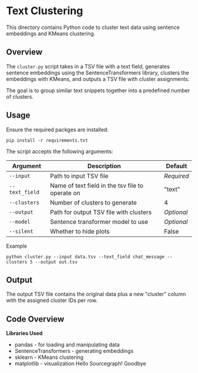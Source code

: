 # Text Clustering

This directory contains Python code to cluster text data using sentence embeddings and KMeans clustering.

## Overview

The `cluster.py` script takes in a TSV file with a text field, generates sentence embeddings using the SentenceTransformers library, clusters the embeddings with KMeans, and outputs a TSV file with cluster assignments.

The goal is to group similar text snippets together into a predefined number of clusters.

## Usage

Ensure the required packges are installed:

```
pip install -r requirements.txt
```

The script accepts the following arguments:

| Argument       | Description                                      | Default    |
| -------------- | ------------------------------------------------ | ---------- |
| `--input`      | Path to input TSV file                           | _Required_ |
| `--text_field` | Name of text field in the tsv file to operate on | "text"     |
| `--clusters`   | Number of clusters to generate                   | 4          |
| `--output`     | Path for output TSV file with clusters           | _Optional_ |
| `--model`      | Sentence transformer model to use                | _Optional_ |
| `--silent`     | Whether to hide plots                            | False      |

Example

```
python cluster.py --input data.tsv --text_field chat_message --clusters 5 --output out.tsv
```

## Output

The output TSV file contains the original data plus a new "cluster" column with the assigned cluster IDs per row.

## Code Overview

**Libraries Used**

- pandas - for loading and manipulating data
- SentenceTransformers - generating embeddings
- sklearn - KMeans clustering
- matplotlib - visualization
Hello Sourcegraph!
Goodbye
